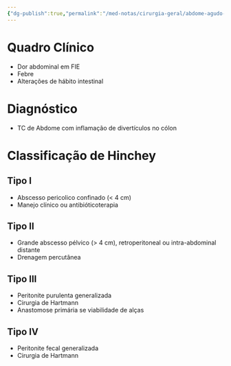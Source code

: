 ```yaml
---
{"dg-publish":true,"permalink":"/med-notas/cirurgia-geral/abdome-agudo-inflamatorio/diverticulite/"}
---
```


# Quadro Clínico

- Dor abdominal em FIE
- Febre
- Alterações de hábito intestinal

# Diagnóstico
- TC de Abdome com inflamação de divertículos no cólon

# Classificação de Hinchey

## Tipo I
- Abscesso pericolico confinado (< 4 cm)
- Manejo clínico ou antibióticoterapia 
## Tipo II
- Grande abscesso pélvico (> 4 cm), retroperitoneal ou intra-abdominal distante
- Drenagem percutânea
## Tipo III
- Peritonite purulenta generalizada
- Cirurgia de Hartmann
- Anastomose primária se viabilidade de alças
## Tipo IV
- Peritonite fecal generalizada
- Cirurgia de Hartmann